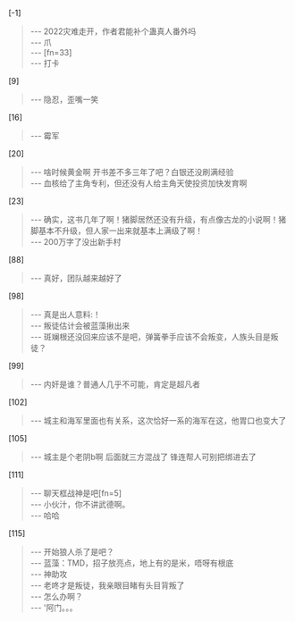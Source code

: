 
[-1] 
>--- 2022灾难走开，作者君能补个蛊真人番外吗<br>
>--- 爪<br>
>--- [fn=33]<br>
>--- 打卡<br>

[9] 
>--- 隐忍，歪嘴一笑<br>

[16] 
>--- 霉军<br>

[20] 
>--- 啥时候黄金啊 开书差不多三年了吧？白银还没刷满经验<br>
>--- 血核给了主角专利，但还没有人给主角天使投资加快发育啊<br>

[23] 
>--- 确实，这书几年了啊！猪脚居然还没有升级，有点像古龙的小说啊！猪脚基本不升级，但人家一出来就基本上满级了啊！<br>
>--- 200万字了没出新手村<br>

[88] 
>--- 真好，团队越来越好了<br>

[98] 
>--- 真是出人意料:！<br>
>--- 叛徒估计会被蓝藻揪出来<br>
>--- 斑斓根还没回来应该不是吧，弹簧拳手应该不会叛变，人族头目是叛徒？<br>

[99] 
>--- 内奸是谁？普通人几乎不可能，肯定是超凡者<br>

[102] 
>--- 城主和海军里面也有关系，这次恰好一系的海军在这，他胃口也变大了<br>

[105] 
>--- 城主是个老阴b啊
后面就三方混战了
锋连帮人可别把绑进去了<br>

[111] 
>--- 聊天框战神是吧[fn=5]<br>
>--- 小伙汁，你不讲武德啊。<br>
>--- 哈哈<br>

[115] 
>--- 开始狼人杀了是吧？<br>
>--- 蓝藻：TMD，招子放亮点，地上有的是米，唔呀有根底<br>
>--- 神助攻<br>
>--- 老咚才是叛徒，我亲眼目睹有头目背叛了<br>
>--- 怎么办啊？<br>
>--- '阿门。。。<br>
